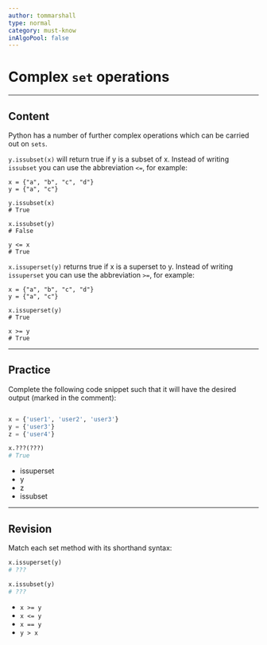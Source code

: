 ```yaml
---
author: tommarshall
type: normal
category: must-know
inAlgoPool: false
---
```


# Complex `set` operations


---

## Content

Python has a number of further complex operations which can be carried out on `sets`.

`y.issubset(x)` will return true if y is a subset of x. Instead of writing `issubset` you can use the abbreviation `<=`, for example:

```plain-text
x = {"a", "b", "c", "d"}
y = {"a", "c"}

y.issubset(x)
# True

x.issubset(y)
# False

y <= x
# True
```

`x.issuperset(y)` returns true if x is a superset to y. Instead of writing `issuperset` you can use the abbreviation `>=`, for example:

```plain-text
x = {"a", "b", "c", "d"}
y = {"a", "c"}

x.issuperset(y)
# True

x >= y
# True
```


---

## Practice

Complete the following code snippet such that it will have the desired output (marked in the comment):

```python

x = {'user1', 'user2', 'user3'}
y = {'user3'}
z = {'user4'}

x.???(???)
# True
```

- issuperset
- y
- z
- issubset


---

## Revision

Match each set method with its shorthand syntax:

```python
x.issuperset(y)
# ???

x.issubset(y)
# ???
```

- `x >= y`
- `x <= y`
- `x == y`
- `y > x`
